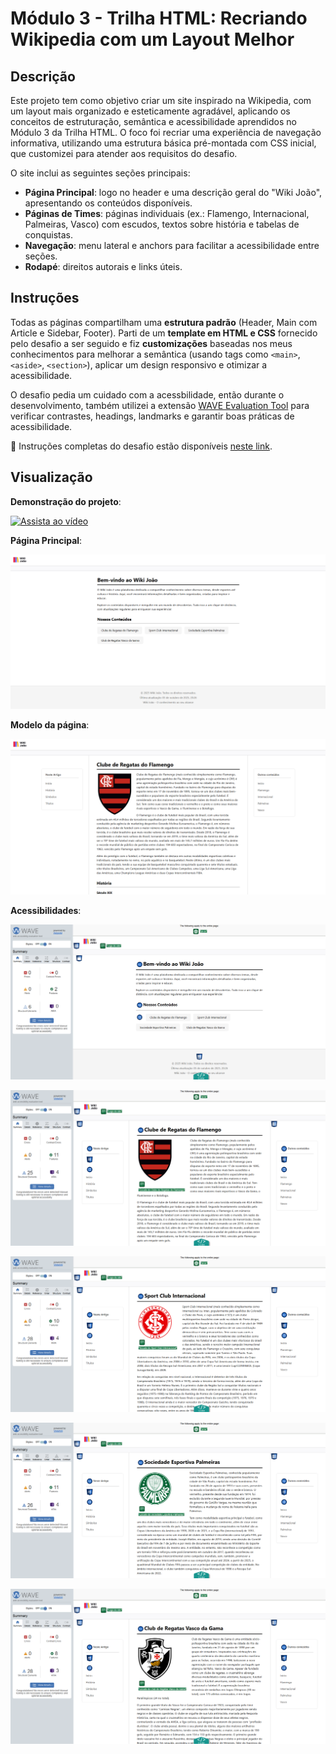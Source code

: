 # Módulo 3 - Trilha HTML: Recriando Wikipedia com um Layout Melhor    

## Descrição  
Este projeto tem como objetivo criar um site inspirado na Wikipedia, com um layout mais organizado e esteticamente agradável, aplicando os conceitos de estruturação, semântica e acessibilidade aprendidos no Módulo 3 da Trilha HTML. O foco foi recriar uma experiência de navegação informativa, utilizando uma estrutura básica pré-montada com CSS inicial, que customizei para atender aos requisitos do desafio.    

O site inclui as seguintes seções principais:  
- **Página Principal**: logo no header e uma descrição geral do "Wiki João", apresentando os conteúdos disponíveis.  
- **Páginas de Times**: páginas individuais (ex.: Flamengo, Internacional, Palmeiras, Vasco) com escudos, textos sobre história e tabelas de conquistas.  
- **Navegação**: menu lateral e anchors para facilitar a acessibilidade entre seções.
- **Rodapé**: direitos autorais e links úteis.    

## Instruções  
Todas as páginas compartilham uma **estrutura padrão** (Header, Main com Article e Sidebar, Footer). Parti de um **template em HTML e CSS** fornecido pelo desafio a ser seguido e fiz **customizações** baseadas nos meus conhecimentos para melhorar a semântica (usando tags como `<main>`, `<aside>`, `<section>`), aplicar um design responsivo e otimizar a acessibilidade.  

O desafio pedia um cuidado com a acessbilidade, então durante o desenvolvimento, também utilizei a extensão [WAVE Evaluation Tool](https://wave.webaim.org/extension/) para verificar contrastes, headings, landmarks e garantir boas práticas de acessibilidade.  

📖 Instruções completas do desafio estão disponíveis [neste link](https://github.com/digitalinnovationone/trilha-html-modulo-3).    

## Visualização  
**Demonstração do projeto**:  

[![Assista ao vídeo](https://img.youtube.com/vi/cXfZ0UN9tWQ/0.jpg)](https://youtu.be/cXfZ0UN9tWQ)

**Página Principal**:  

![Captura da página](assets/screenshots/index.png)    

**Modelo da página**:  

![Captura da página](assets/screenshots/modelo_pagina.png)    

**Acessibilidades**:  

![Captura da página](assets/screenshots/index_acessibilidade.png)

![Captura da página](assets/screenshots/flamengo_acessibilidade.png) 

![Captura da página](assets/screenshots/internacional_acessibilidade.png) 

![Captura da página](assets/screenshots/palmeiras_acessibilidade.png) 

![Captura da página](assets/screenshots/vasco_acessibilidade.png) 